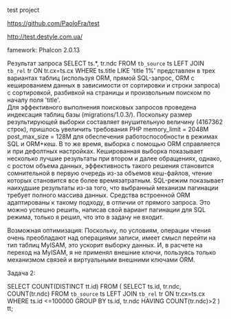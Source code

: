 test project

https://github.com/PaoloFra/test

http://test.destyle.com.ua/

famework: Phalcon 2.0.13

Результат запроса
    SELECT ts.*, tr.ndc FROM `tb_source` ts
    LEFT JOIN `tb_rel` tr ON tr.cx=ts.cx
    WHERE ts.title LIKE 'title 1%'
представлен в трех вариантах таблиц (используя ORM, прямой SQL-запрос, ORM с кешированием данных 
в зависимости от сортировки и строки запроса) с сортировкой, разбивкой на страницы 
и произвольным поиском по началу поля 'title'.    
Для эффективного выполнения поисковых запросов проведена индексация таблиц базы (migrations/1.0.3/).
Поскольку размер результирующей выборки составляет внушительную величину (4167362 строк), 
пришлось увеличить требования PHP
memory_limit = 2048M
post_max_size = 128M
для обеспечения работоспособности в режимах SQL и ORM+кеш.
В то же время, выборка с помощью ORM справляется и при дефолтных настройках.
Кешированная выборка показывает несколько лучшие результаты при втором и далее обращениях, однако,
с ростом объема данных, эффективность такого решения становится сомнительной в первую очередь из-за объемов кеш-файлов, 
чтение которых становится все более времязатратным.
SQL-режим показывает наихудшие результаты из-за того, что выбранный механизм пагинации требует полного массива данных.
Средства встроенной ORM адаптированы к такому подходу, в отличии от прямого запроса. Это можно успешно решить,
написав свой вариант пагинации для SQL режима, только я решил, что это в задачу не входит.

Возможная оптимизация:
    Поскольку, по условиям, операции чтения очень преобладают над операциями записи, имеет смысл перейти 
    на тип таблиц MyISAM, это ускорит выборку данных. И, в расчете на переход на MyISAM, я не применял внешние ключи,
    пользуясь только механизмом связей и виртуальными внешними ключами ORM.


Задача 2:

SELECT COUNT(DISTINCT tt.id) FROM
(
SELECT 
ts.id, tr.ndc, COUNT(tr.ndc) FROM `tb_source` ts
LEFT JOIN `tb_rel` tr ON tr.cx=ts.cx
WHERE ts.id <=100000
GROUP BY ts.id, tr.ndc
HAVING COUNT(tr.ndc)>2
) tt;


